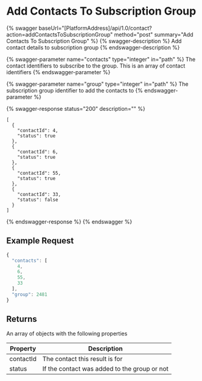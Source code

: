 # Add Contacts To Subscription Group

{% swagger baseUrl="[PlatformAddress]/api/1.0/contact?action=addContactsToSubscriptionGroup" method="post" summary="Add Contacts To Subscription Group" %}
{% swagger-description %}
Add contact details to subscription group
{% endswagger-description %}

{% swagger-parameter name="contacts" type="integer" in="path" %}
The contact identifiers to subscribe to the group. This is an array of contact identifiers
{% endswagger-parameter %}

{% swagger-parameter name="group" type="integer" in="path" %}
The subscription group identifier to add the contacts to
{% endswagger-parameter %}

{% swagger-response status="200" description="" %}
```
[
  {
    "contactId": 4,
    "status": true
  },
  {
    "contactId": 6,
    "status": true
  },
  {
    "contactId": 55,
    "status": true
  },
  {
    "contactId": 33,
    "status": false
  }
]
```
{% endswagger-response %}
{% endswagger %}

## Example Request

```javascript
{
  "contacts": [
    4,
    6,
    55,
    33
  ],
  "group": 2481
}
```

## Returns

An array of objects with the following properties

| Property  | Description                                  |
| --------- | -------------------------------------------- |
| contactId | The contact this result is for               |
| status    | If the contact was added to the group or not |
